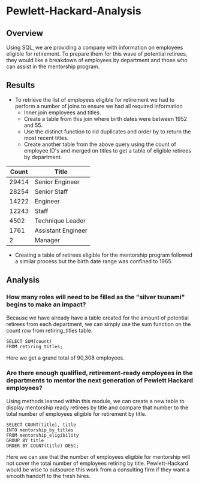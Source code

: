 # Pewlett-Hackard-Analysis

## Overview
Using SQL, we are providing a company with information on employees eligible for retirement. To prepare them for this wave of potential retirees, they would like a breakdown of employees by department and those who can assist in the mentorship program.

## Results

- To retrieve the list of employees eligible for retirement we had to perform a number of joins to ensure we had all required information
    - Inner join employees and titles.
    - Create a table from this join where birth dates were between 1952 and 55.
    - Use the distinct function to rid duplicates and order by to return the most recent titles.
    - Create another table from the above query using the count of employee ID's and merged on titles to get a table of eligible retirees by department.

| Count  | Title             |
| ---    |    ---            |
| 29414  | Senior Engineer   |
| 28254  | Senior Staff      |
| 14222  | Engineer          |
| 12243  | Staff             |
| 4502   | Technique Leader  |
| 1761   | Assistant Engineer|
| 2      | Manager           |

- Creating a table of retirees eligible for the mentorship program followed a similar process but the birth date range was confined to 1965.



## Analysis


### How many roles will need to be filled as the "silver tsunami" begins to make an impact?

Because we have already have a table created for the amount of potential retirees from each department, we can simply use the sum function on the count row from retiring_titles table.

```
SELECT SUM(count)
FROM retiring_titles;
```

Here we get a grand total of 90,308 employees.


### Are there enough qualified, retirement-ready employees in the departments to mentor the next generation of Pewlett Hackard employees?

Using methods learned within this module, we can create a new table to display mentorship ready retirees by title and compare that number to the total number of employees eligible for retirement by title.

```
SELECT COUNT(title), title
INTO mentorship_by_titles
FROM mentorship_eligibility
GROUP BY title
ORDER BY COUNT(title) DESC;
```

Here we can see that the number of employees eligible for mentorship will not cover the total number of employees retiring by title. Pewlett-Hackard would be wise to outsource this work from a consulting firm if they want a smooth handoff to the fresh hires.
